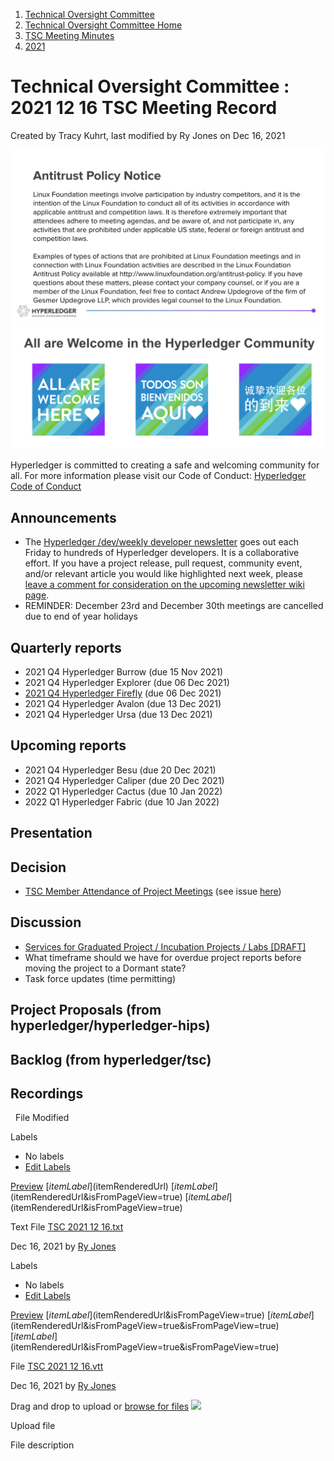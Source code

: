 1. [Technical Oversight Committee](index.html)
2. [Technical Oversight Committee Home](Technical-Oversight-Committee-Home_21430274.html)
3. [TSC Meeting Minutes](TSC-Meeting-Minutes_21448544.html)
4. [2021](2021_21452508.html)

# Technical Oversight Committee : 2021 12 16 TSC Meeting Record

Created by Tracy Kuhrt, last modified by Ry Jones on Dec 16, 2021

![](attachments/21431877/21448548.png?height=250) ![](attachments/21431877/21448549.png?height=250)

Hyperledger is committed to creating a safe and welcoming community for all. For more information please visit our Code of Conduct: [Hyperledger Code of Conduct](https://lf-hyperledger.atlassian.net/wiki/spaces/HYP/pages/19595281/Hyperledger+Code+of+Conduct)

## Announcements

- The [Hyperledger /dev/weekly developer newsletter](https://lf-hyperledger.atlassian.net/wiki/pages/viewpage.action?pageId=17170445) goes out each Friday to hundreds of Hyperledger developers. It is a collaborative effort. If you have a project release, pull request, community event, and/or relevant article you would like highlighted next week, please [leave a comment for consideration on the upcoming newsletter wiki page](https://lf-hyperledger.atlassian.net/wiki/display/DR/2021).
- REMINDER: December 23rd and December 30th meetings are cancelled due to end of year holidays

## Quarterly reports

- 2021 Q4 Hyperledger Burrow (due 15 Nov 2021)
- 2021 Q4 Hyperledger Explorer (due 06 Dec 2021)
- [2021 Q4 Hyperledger Firefly](2021-Q4-Hyperledger-FireFly_21443563.html) (due 06 Dec 2021)
- 2021 Q4 Hyperledger Avalon (due 13 Dec 2021)
- 2021 Q4 Hyperledger Ursa (due 13 Dec 2021)

## Upcoming reports

- 2021 Q4 Hyperledger Besu (due 20 Dec 2021)
- 2021 Q4 Hyperledger Caliper (due 20 Dec 2021)
- 2022 Q1 Hyperledger Cactus (due 10 Jan 2022)
- 2022 Q1 Hyperledger Fabric (due 10 Jan 2022)

## Presentation

## Decision

- [TSC Member Attendance of Project Meetings](https://lists.hyperledger.org/g/tsc/topic/86757441#3569) (see issue [here](https://github.com/hyperledger/tsc/issues/21))

## Discussion

- [Services for Graduated Project / Incubation Projects / Labs \[DRAFT\]](https://docs.google.com/document/d/1uzAL4iycgEdy4D68JrxCA_ETLvn0sNKjYJ2syYGHYX0/edit)
- What timeframe should we have for overdue project reports before moving the project to a Dormant state?
- Task force updates (time permitting)

## Project Proposals (from hyperledger/hyperledger-hips)

## Backlog (from hyperledger/tsc)

## Recordings

  File Modified

Labels

- No labels
- [Edit Labels](# "Edit Labels")

[Preview]() [$itemLabel]($itemRenderedUrl) [$itemLabel]($itemRenderedUrl&isFromPageView=true) [$itemLabel]($itemRenderedUrl&isFromPageView=true)

Text File [TSC 2021 12 16.txt](attachments/21443605/21455240.txt "Download")

Dec 16, 2021 by [Ry Jones](/wiki/people/557058:078cecfc-fb17-4d9a-8759-b5b74efa6850)

Labels

- No labels
- [Edit Labels](# "Edit Labels")

[Preview]() [$itemLabel]($itemRenderedUrl&isFromPageView=true) [$itemLabel]($itemRenderedUrl&isFromPageView=true&isFromPageView=true) [$itemLabel]($itemRenderedUrl&isFromPageView=true&isFromPageView=true)

File [TSC 2021 12 16.vtt](attachments/21443605/21455241.vtt "Download")

Dec 16, 2021 by [Ry Jones](/wiki/people/557058:078cecfc-fb17-4d9a-8759-b5b74efa6850)

Drag and drop to upload or [browse for files]() ![](images/icons/wait.gif)

Upload file

File description
